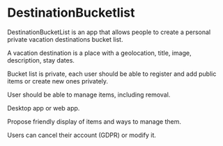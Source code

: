 # DestinationBucketlist

DestinationBucketList is an app that allows people to create a personal private vacation destinations bucket list.

A vacation destination is a place with a geolocation, title, image, description, stay dates.

Bucket list is private, each user should be able to register and add public items or create new ones privately.

User should be able to manage items, including removal.

Desktop app or web app.

Propose friendly display of items and ways to manage them.

Users can cancel their account (GDPR) or modify it.
